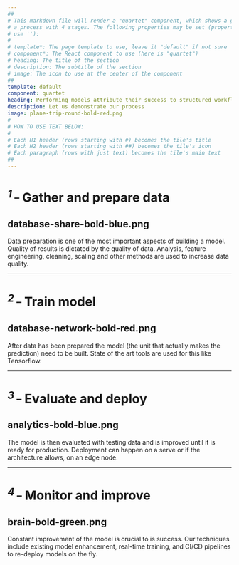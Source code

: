 ```yaml
---
##
# This markdown file will render a "quartet" component, which shows a grid with exactly 4 tiles. It is used to explain
# a process with 4 stages. The following properties may be set (properties with * are required, to leave a property blank 
# use ''):
#
# template*: The page template to use, leave it "default" if not sure
# component*: The React component to use (here is "quartet")
# heading: The title of the section
# description: The subtitle of the section
# image: The icon to use at the center of the component
##
template: default
component: quartet
heading: Performing models attribute their success to structured workflows
description: Let us demonstrate our process
image: plane-trip-round-bold-red.png
#
# HOW TO USE TEXT BELOW:
#
# Each H1 header (rows starting with #) becomes the tile's title
# Each H2 header (rows starting with ##) becomes the tile's icon
# Each paragraph (rows with just text) becomes the tile's main text
##
---
```


# <sup>_1_ _</sup> Gather and prepare data
## database-share-bold-blue.png

Data preparation is one of the most important aspects of building a model. Quality of results is dictated by the
quality of data. Analysis, feature engineering, cleaning, scaling and other methods are used to increase data quality.

---

# <sup>_2_ _</sup> Train model
## database-network-bold-red.png

After data has been prepared the model (the unit that actually makes the prediction) need to be built. State of the art 
tools are used for this like Tensorflow.

---

# <sup>_3_ _</sup> Evaluate and deploy
## analytics-bold-blue.png

The model is then evaluated with testing data and is improved until it is ready for production. Deployment can happen on a serve or if the architecture allows, on an edge node.

---

# <sup>_4_ _</sup> Monitor and improve
## brain-bold-green.png


Constant improvement of the model is crucial to is success. Our techniques include existing model enhancement, real-time training, and CI/CD pipelines to re-deploy models on the fly.
